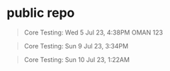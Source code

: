 # public repo
> Core Testing: Wed 5 Jul 23, 4:38PM OMAN
123

> Core Testing: Sun 9 Jul 23, 3:34PM 

> Core Testing: Sun 10 Jul 23, 1:22AM 